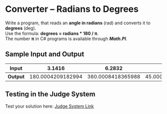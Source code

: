 # Converter – Radians to Degrees  
  
Write a program, that reads an **angle in radians** (rad) and converts it to **degrees** (deg).  
Use the formula: **degrees = radians * 180 / π**.  
The number **π** in C# programs is available through ***Math.PI***.  
  
## Sample Input and Output  
    
| **Input** | 3.1416 | 6.2832 | 0.7854 |  
| --- | --- | --- | --- |
| **Output** | 180.0004209182994 | 360.0008418365988 | 45.00010522957485 |
   
## Testing in the Judge System  
    
Test your solution here: [Judge System Link](https://judge.softuni.org/Contests/Practice/Index/504#9)  
